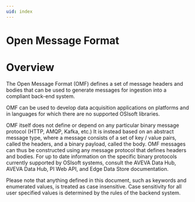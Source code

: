 ```yaml
---
uid: index
---
```


Open Message Format
======================

# Overview

The Open Message Format (OMF) defines a set of message headers and bodies that can be used to generate messages for ingestion into a compliant back-end system.

OMF can be used to develop data acquisition applications on platforms and in languages for which there are no supported OSIsoft libraries.

OMF itself does not define or depend on any particular binary message protocol (HTTP, AMQP, Kafka, etc.) It is instead based on an abstract message type,
where a message consists of a set of key / value pairs, called the headers, and a binary payload, called the body. OMF messages can thus be constructed
using any message protocol that defines headers and bodies. For up to date information on the specific binary protocols currently supported by OSIsoft
systems, consult the AVEVA Data Hub, AVEVA Data Hub, PI Web API, and Edge Data Store documentation.

Please note that anything defined in this document, such as keywords and enumerated
values, is treated as case insensitive. Case sensitivity for all user specified values
is determined by the rules of the backend system.
